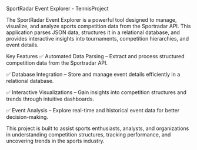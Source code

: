 SportRadar Event Explorer - TennisProject

The SportRadar Event Explorer is a powerful tool designed to manage, visualize, and analyze sports competition data from the Sportradar API. This application parses JSON data, structures it in a relational database, and provides interactive insights into tournaments, competition hierarchies, and event details.

Key Features
✅ Automated Data Parsing – Extract and process structured competition data from the Sportradar API.

✅ Database Integration – Store and manage event details efficiently in a relational database.

✅ Interactive Visualizations – Gain insights into competition structures and trends through intuitive dashboards.

✅ Event Analysis – Explore real-time and historical event data for better decision-making.

This project is built to assist sports enthusiasts, analysts, and organizations in understanding competition structures, tracking performance, and uncovering trends in the sports industry.
